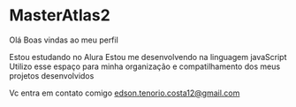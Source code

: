 # MasterAtlas2
Olá
Boas vindas ao meu perfil 

Estou estudando no Alura
Estou me desenvolvendo na linguagem javaScript
Utilizo esse espaço para minha organização e compatilhamento dos meus projetos desenvolvidos

Vc entra em contato comigo
edson.tenorio.costa12@gmail.com
